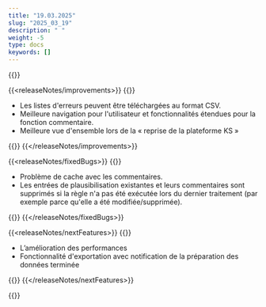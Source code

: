 ```yaml
---
title: "19.03.2025" 
slug: "2025_03_19" 
description: " "
weight: -5
type: docs
keywords: []
---
```


{{<releaseNotes responsible="Stefan Neubert">}}

{{<releaseNotes/improvements>}}
{{<markdown>}}

- Les listes d'erreurs peuvent être téléchargées au format CSV.
- Meilleure navigation pour l'utilisateur et fonctionnalités étendues pour la fonction commentaire.
- Meilleure vue d'ensemble lors de la « reprise de la plateforme KS »

{{</markdown>}}
{{</releaseNotes/improvements>}}

{{<releaseNotes/fixedBugs>}}
{{<markdown>}}

- Problème de cache avec les commentaires.
- Les entrées de plausibilisation existantes et leurs commentaires sont supprimés si la règle n'a pas été exécutée lors du dernier traitement (par exemple parce qu'elle a été modifiée/supprimée).

{{</markdown>}}
{{</releaseNotes/fixedBugs>}}

{{<releaseNotes/nextFeatures>}}
{{<markdown>}}

- L’amélioration des performances
- Fonctionnalité d'exportation avec notification de la préparation des données terminée

{{</markdown>}}
{{</releaseNotes/nextFeatures>}}

{{</releaseNotes>}}
